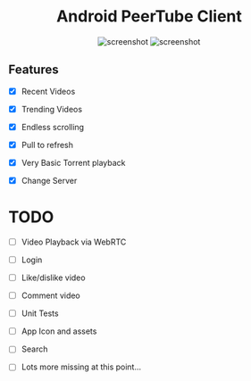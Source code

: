 <h1 align="center">
  Android PeerTube Client 
</h1>

<h4 align="center">
</h4>

<p align="center">
    <img src="https://raw.githubusercontent.com/sschueller/peertube-android/develop/Screenshot2.png" alt="screenshot" />
    <img src="https://raw.githubusercontent.com/sschueller/peertube-android/develop/Screenshot1.png" alt="screenshot" />
</p>

## Features

- [X] Recent Videos
- [X] Trending Videos
- [X] Endless scrolling
- [X] Pull to refresh
- [X] Very Basic Torrent playback
- [X] Change Server


# TODO
- [ ] Video Playback via WebRTC
- [ ] Login
- [ ] Like/dislike video
- [ ] Comment video
- [ ] Unit Tests
- [ ] App Icon and assets
- [ ] Search
- [ ] Lots more missing at this point...


